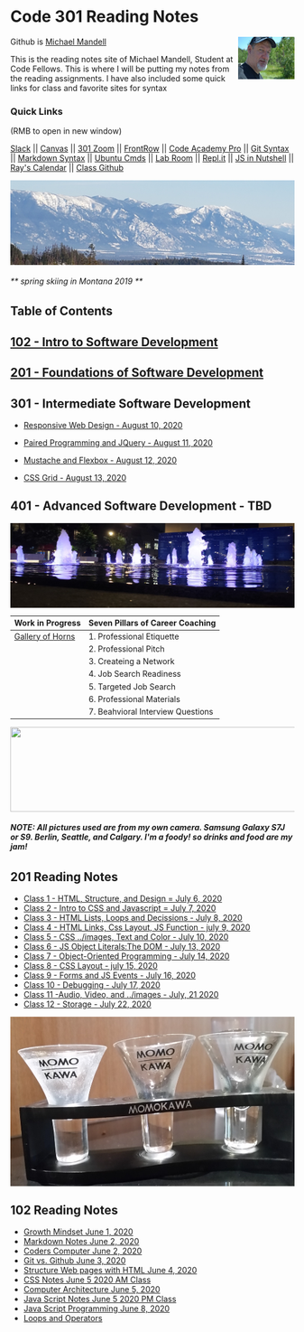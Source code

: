 # Code 301 Reading Notes

 Github is [Michael Mandell](https://github.com/DaddyBearSEA)  <img src="images/michael_banff.jpg" height="75px" width="100px" align="right">

This is the reading notes site of Michael Mandell, Student at Code Fellows. This is where I will be putting my notes from the reading assignments.  I have also included some quick links for class and favorite sites for syntax

### Quick Links 

(RMB to open in new window)

[Slack](https://app.slack.com/client/T039KG69K/D01419MJVAB/thread/C039KG6A1-1591124619.046600) ||  [Canvas](https://canvas.instructure.com/) || [301 Zoom](https://bit.ly/3cE74gH) ||
[FrontRow](https://frontrowviews.com/Home/) || [Code Academy Pro](https://www.codecademy.com/learn?utm_source=customer_io&utm_campaign=upfront_cc_trial_day1&utm_medium=email&utm_content=hero_image)
 || [Git Syntax](git.md) || [Markdown Syntax](https://www.markdownguide.org/cheat-sheet/) || [Ubuntu Cmds](https://ubuntu.com/tutorials/command-line-for-beginners#1-overview) || [Lab Room](https://codefellows-lab.herokuapp.com/) || [Repl.it](https://repl.it/login) || [JS in Nutshell](https://read.amazon.com/?asin=B088P9Q6BBI ) || [Ray's Calendar](https://bit.ly/2FUDF6a) || [Class Github](https://github.com/codefellows/seattle-301n19)

<img src="images/montanna.jpg"  align="center" height="150px" width="750px">

###### ** spring skiing in Montana 2019 **

## Table of Contents  

## [102 - Intro to Software Development](#102-reading-notes)

## [201 - Foundations of Software Development](#201-reading-notes)

## 301 - Intermediate Software Development

- [Responsive Web Design - August 10, 2020](/301/responsive.md)

- [Paired Programming and JQuery - August 11, 2020](/301/pair-query.md)

- [Mustache and Flexbox - August 12, 2020](/301/must-flex.md)

- [CSS Grid - August 13, 2020](/301/css-grid.md)

## 401 - Advanced Software Development - TBD

<img src = "images/nightimefountains.jpg" align="center" height="150px" width="750px">

| Work in Progress |  Seven Pillars of Career Coaching |  
|-|-|
| [Gallery of Horns](https://daddybearsea.github.io/gallery-of-horns/) |  1. Professional Etiquette |  
|  | 2. Professional Pitch |  
|  | 3. Createing a Network |
|  | 4. Job Search Readiness |
|  | 5. Targeted Job Search |
|  | 6. Professional Materials |
|  | 7. Beahvioral Interview Questions|

<img src="images/banff.jpg"  align="center" height="150px" width="750px">

###### ***NOTE: All pictures used are from my own camera. Samsung Galaxy S7J or S9. Berlin, Seattle, and Calgary. I'm a foody! so drinks and food are my jam!***

## 201 Reading Notes

- [Class 1 - HTML, Structure, and Design = July 6, 2020](/201/class-01.md) 
- [Class 2 - Intro to CSS and Javascript = July 7, 2020](/201/class-02.md)
- [Class 3 - HTML Lists, Loops and Decissions -  July 8, 2020](/201/class-03.md) 
- [Class 4 - HTML Links, Css Layout, JS Function - july 9, 2020](/201/class-04.md)
- [Class 5 - CSS ../images, Text and Color - July 10, 2020](/201/class-05.md)
- [Class 6 - JS Object Literals:The DOM - July 13, 2020](/201/class-06.md) 
- [Class 7 - Object-Oriented Programming - July 14, 2020](/201/class-07.md)
- [Class 8 - CSS Layout - july 15, 2020](/201/class-08.md)
- [Class 9 - Forms and JS Events - July 16, 2020](/201/class-09.md)
- [Class 10 - Debugging - July 17, 2020](/201/class-10.md)
- [Class 11 -Audio, Video, and ../images - July, 21 2020](/201/class-11.md)
- [Class 12 - Storage -  July 22, 2020](/201/class-12.md)

<img src ="images/saki.jpg" align ="center" valign="center" height="300">

## 102 Reading Notes

- [Growth Mindset June 1, 2020](/102/growth-mindset.md)
- [Markdown Notes June 2, 2020](/102/markdown-notes.md)
- [Coders Computer June 2, 2020](/102/coders-computer.md)
- [Git vs. Github June 3, 2020](/102/git-github.md)
- [Structure Web pages with HTML June 4, 2020](/102/html-notes.md)
- [CSS Notes June 5 2020 AM Class](/102/css-notes.md)
- [Computer Architecture June 5, 2020](/102/computer-arch.md)
- [Java Script Notes June 5 2020 PM Class](/102/js-notes.md)
- [Java Script Programming June 8, 2020](/102/js-program.md)
- [Loops and Operators](/102/loops-notes.md)
